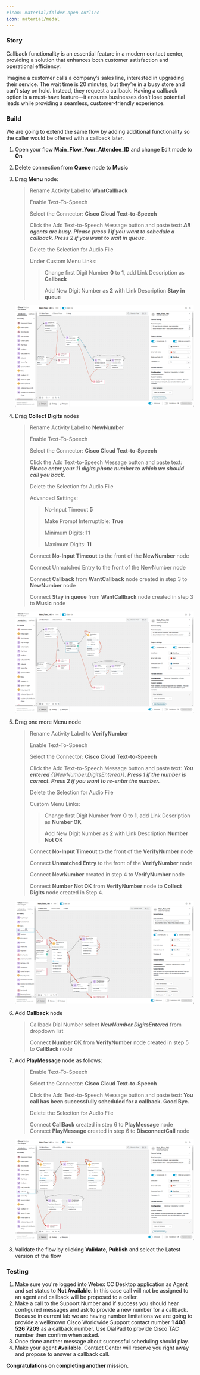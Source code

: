 ```yaml
---
#icon: material/folder-open-outline
icon: material/medal
---
```


### Story 

Callback functionality is an essential feature in a modern contact center, providing a solution that enhances both customer satisfaction and operational efficiency.

Imagine a customer calls a company’s sales line, interested in upgrading their service. The wait time is 20 minutes, but they’re in a busy store and can’t stay on hold. Instead, they request a callback.
Having a callback option is a must-have feature—it ensures businesses don’t lose potential leads while providing a seamless, customer-friendly experience.

### Build
We are going to extend the same flow by adding additional functionality so the caller would be offered with a callback later.

1. Open your flow **Main_Flow_<span class="attendee-id-placeholder">Your_Attendee_ID</span>** and change Edit mode to **On**
2. Delete  connection from **Queue** node to **Music** 
3. Drag **Menu** node:

    > Rename Activity Label to **WantCallback**<span class="copy-static" title="Click to copy!" data-copy-text="WantCallback"><span class="copy"></span></span>
    >
    > Enable Text-To-Speech
    >
    > Select the Connector: **Cisco Cloud Text-to-Speech**
    >
    > Click the Add Text-to-Speech Message button and paste text: ***All agents are busy. Please press 1 if you want to schedule a callback. Press 2 if you want to wait in queue.***<span class="copy-static" title="Click to copy!" data-copy-text="All agents are busy. Please press 1 if you want to schedule a callback. Press 2 if you want to wait in queue.laBlaBla"><span class="copy"></span></span>
    >
    > Delete the Selection for Audio File
    >
    > Under Custom Menu Links:
    >>
    >> Change first Digit Number **0** to **1**, add Link Description as **Callback** 
    >>
    >> Add New Digit Number as **2** with Link Description **Stay in queue**

    ![profiles](../graphics/Lab1/AM1-WantCallback.gif)



4. Drag **Collect Digits** nodes
    
    > Rename Activity Label to **NewNumber**<span class="copy-static" title="Click to copy!" data-copy-text="NewNumber"><span class="copy"></span></span>
    >
    > Enable Text-To-Speech
    >
    > Select the Connector: **Cisco Cloud Text-to-Speech**
    >
    > Click the Add Text-to-Speech Message button and paste text: ***Please enter your 11 digits phone number to which we should call you back.***<span class="copy-static" title="Click to copy!" data-copy-text="Please enter your 11 digits phone number to which we should call you back."><span class="copy"></span></span>
    >
    > Delete the Selection for Audio File
    >   
    > Advanced Settings:
    >
    >> No-Input Timeout  **5** 
    >>
    >> Make Prompt Interruptible: **True**
    >>
    >> Minimum Digits: **11**
    >>
    >> Maximum Digits: **11**
    >       
    > Connect **No-Input Timeout** to the front of the **NewNumber** node
    >
    > Connect Unmatched Entry to the front of the NewNumber node
    >   
    > Connect **Callback** from **WantCallback** node created in step 3 to **NewNumber** node
    >
    > Connect **Stay in queue** from **WantCallback** node created in step 3 to **Music** node

    ![profiles](../graphics/Lab1/AM1-NewNumber.gif)



5. Drag one more Menu node
    
    > Rename Activity Label to **VerifyNumber**<span class="copy-static" title="Click to copy!" data-copy-text="BlaBlaBla"><span class="copy"></span></span>
    >
    > Enable Text-To-Speech
    >
    > Select the Connector: **Cisco Cloud Text-to-Speech**
    >
    > Click the Add Text-to-Speech Message button and paste text: ***You entered*** *{{NewNumber.DigitsEntered}}****. Press 1 if the number is correct. Press 2 if you want to re-enter the number.***<span class="copy-static" data-copy-text="You entered {{NewNumber.DigitsEntered}}. Press 1 if the number is correct. Press 2 if you want to re-enter the number."><span class="copy" title="Click to copy!"></span></span>
    >
    > Delete the Selection for Audio File
    >
    >    
    > Custom Menu Links:
    >>
    >> Change first Digit Number from **0** to **1**, add Link Description as **Number OK**
    >>
    >> Add New Digit Number as **2** with  Link Description **Number Not OK**
    >
    > Connect **No-Input Timeout** to the front of the **VerifyNumber** node
    >
    > Connect **Unmatched Entry** to the front of the **VerifyNumber** node
    >    
    > Connect **NewNumber** created in step 4 to **VerifyNumber** node
    >
    > Connect **Number Not OK** from **VerifyNumber** node to **Collect Digits** node created in Step 4.
    
    ![profiles](../graphics/Lab1/AM1-VerifyNumber.gif)


6. Add **Callback** node
    
    > Callback Dial Number select  ***NewNumber.DigitsEntered*** from dropdown list
    >    
    > Connect **Number OK** from **VerifyNumber** node created in step 5 to **CallBack** node



7. Add **PlayMessage** node as follows:
    
    > Enable Text-To-Speech
    >
    > Select the Connector: **Cisco Cloud Text-to-Speech**
    >
    > Click the Add Text-to-Speech Message button and paste text: **You call has been successfully scheduled for a callback. Good Bye.**<span class="copy-static" data-copy-text="You call has been successfully scheduled for a callback. Good Bye."><span class="copy" title="Click to copy!"></span></span>
    >
    > Delete the Selection for Audio File
    >
    > Connect **CallBack** created in step 6 to **PlayMessage** node
    > Connect **PlayMessage** created in step 6 to **DisconnectCall** node
    
    ![profiles](../graphics/Lab1/AM1-SetCallBack.gif)



8. Validate the flow by clicking **Validate**, **Publish** and select the Latest version of the flow

    
### Testing
    
1. Make sure you're logged into Webex CC Desktop application as Agent and set status to **Not Available**. In this case call will not be assigned to an agent and callback will be proposed to a caller.
2. Make a call to the Support Number and if success you should hear configured messages and ask to provide a new number for a callback. Because in current lab we are having number limitations we are going to provide a wellknown Cisco Worldwide Support contact number **1 408 526 7209**<span class="copy-static" title="Click to copy!" data-copy-text="+14085267209"><span class="copy"></span></span> as a callback number. Use DialPad to provide Cisco TAC number then confirm when asked.
3. Once done another message about successful scheduling should play.
4. Make your agent **Available**. Contact Center will reserve you right away and propose to answer a callback call.

**Congratulations on completing another mission.**
